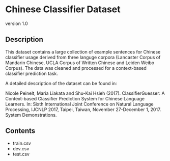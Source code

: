 # Chinese Classifier Dataset

version 1.0

## Description

This dataset contains a large collection of example sentences for Chinese classifier usage derived from three languge corpora (Lancaster Corpus of Mandarin Chinese, UCLA Corpus of Written Chinese and Leiden Weibo Corpus). The data was cleaned and processed for a context-based classifier prediction task.
 
A detailed description of the dataset can be found in:

Nicole Peinelt, Maria Liakata and Shu-Kai Hsieh (2017). ClassifierGuesser: A Context-based Classifier Prediction System for Chinese Language Learners. In: Sixth International Joint Conference on Natural Language Processing, IJCNLP 2017, Taipei, Taiwan, November 27-December 1, 2017. System Demonstrations.

## Contents

- train.csv
- dev.csv
- test.csv
